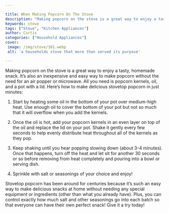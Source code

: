```yaml
---

title: When Making Popcorn On The Stove
description: "Making popcorn on the stove is a great way to enjoy a tasty, homemade snack. It’s also an inexpensive and easy way to make popcorn...scroll on and keep learning"
keywords: stove
tags: ["Stove", "Kitchen Appliances"]
author: Curtis
categories: ["Household Appliances"]
cover: 
 image: /img/stove/381.webp
 alt: 'a households stove that more than served its purpose'

---
```


Making popcorn on the stove is a great way to enjoy a tasty, homemade snack. It’s also an inexpensive and easy way to make popcorn without the need for an air popper or microwave. All you need is popcorn kernels, oil, and a pot with a lid. Here’s how to make delicious stovetop popcorn in just minutes:

1. Start by heating some oil in the bottom of your pot over medium-high heat. Use enough oil to cover the bottom of your pot but not so much that it will overflow when you add the kernels.

2. Once the oil is hot, add your popcorn kernels in an even layer on top of the oil and replace the lid on your pot. Shake it gently every few seconds to help evenly distribute heat throughout all of the kernels as they pop.

3. Keep shaking until you hear popping slowing down (about 3-4 minutes). Once that happens, turn off the heat and let sit for another 30 seconds or so before removing from heat completely and pouring into a bowl or serving dish.

4. Sprinkle with salt or seasonings of your choice and enjoy! 

 Stovetop popcorn has been around for centuries because it’s such an easy way to make delicious snacks at home without needing any special equipment or ingredients (other than what you already have). Plus, you can control exactly how much salt and other seasonings go into each batch so that everyone can have their own perfect snack! Give it a try today!
